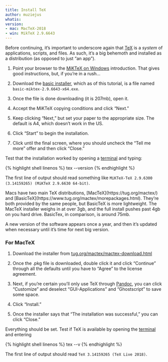 ```yaml
---
title: Install TeX
author: muziejus
whatis: 
version:
- mac: MacTeX-2018
- win: MikTeX 2.9.6643
---
```


Before continuing, it’s important to underscore again that [TeX](/whatis/tex)
is a *system* of applications, scripts, and files. As such, it’s a big
behemoth and installed as a distribution (as opposed to just “an app”).

<div class="pc">
<div class="win">

1. Point your browser to the [MiKTeX on
   Windows](https://miktex.org/howto/install-miktex) introduction. That gives
   good instructions, but, if you’re in a rush…

1. Download the [basic installer](http://miktex.org/download/), which as of
   this tutorial, is a file named `basic-miktex-2.9.6643-x64.exe`.

1. Once the file is done downloading (it is 207mb), open it. 

1. Accept the MiKTeX copying conditions and click “Next.”

1. Keep clicking “Next,” but set your paper to the appropriate size. The
   default is A4, which doesn’t work in the US. 

1. Click “Start” to begin the installation.

1. Click until the final screen, where you should uncheck the “Tell me more”
   offer and then click “Close.”

Test that the installation worked by opening a [terminal](/whatis/terminal) and typing:

{% highlight shell linenos %}
tex --version
{% endhighlight %}

The first line of output should read something like `MiKTeX-TeX 2.9.6300 (3.14159265) (MiKTeX 2.9.6630 64-bit)`.

</div>
<div class="mac">
Macs have two main TeX distributions, [MacTeX](https://tug.org/mactex/) and
[BasicTeX](https://www.tug.org/mactex/morepackages.html). They’re both
provided by the same people, but BasicTeX is more lightweight. The MacTeX
installer weighs in at over 3gb, and the full install pushes past 4gb on you
hard drive. BasicTex, in comparison, is around 75mb.

A new version of the software appears once a year, and then it’s updated when
necessary until it’s time for next big version.

### For MacTeX

1. Download the installer from [tug.org/mactex/mactex-download.html](https://tug.org/mactex/mactex-download.html)

1. Once the .pkg file is downloaded, double click it and click “Continue”
through all the defaults until you have to “Agree” to the license
agreement.

1. Next, if you’re certain you’ll only use TeX through [Pandoc](/whatis/pandoc), you
can click “Customize” and deselect “GUI-Applications” and “Ghostscript” to
save some space.

1. Click “Install.”

1. Once the installer says that “The installation was successful,” you can
   click “Close.”

Everything should be set. Test if TeX is available by opening the
[terminal](/whatis/terminal) and entering

{% highlight shell linenos %}
tex --v
{% endhighlight %}

  The first line of output should read `TeX 3.14159265 (TeX Live 2018)`.
</div>
</div>
